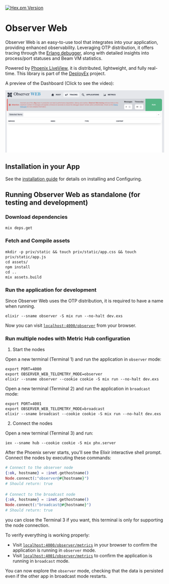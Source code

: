 [![Hex.pm Version](http://img.shields.io/hexpm/v/observer_web.svg?style=flat)](https://hex.pm/packages/observer_web)

# Observer Web

Observer Web is an easy-to-use tool that integrates into your application, providing 
enhanced observability. Leveraging OTP distribution, it offers tracing through the 
[Erlang debugger][edb], along with detailed insights into process/port statuses 
and Beam VM statistics.

Powered by [Phoenix LiveView][liv], it is distributed, lightweight, and fully real-time. This 
library is part of the [DeployEx][dye] project.

A preview of the Dashboard (Click to see the video):

[![Observer Dashboard](guides/static/dashboard.png)](https://www.youtube.com/watch?v=wnQoQJUIdGQ)

## Installation in your App

See the [installation guide](https://hexdocs.pm/observer_web/installation.html) for details on installing and Configuring.

## Running Observer Web as standalone (for testing and development)

### Download dependencies
```
mix deps.get
```

### Fetch and Compile assets
```
mkdir -p priv/static && touch priv/static/app.css && touch priv/static/app.js
cd assets/
npm install
cd ..
mix assets.build
```

### Run the application for development

Since Observer Web uses the OTP distribution, it is required to have a name when running.
```
elixir --sname observer -S mix run --no-halt dev.exs
```

Now you can visit [`localhost:4000/observer`](http://localhost:4000/observer) from your browser.


### Run multiple nodes with Metric Hub configuration

1. Start the nodes

Open a new terminal (Terminal 1) and run the application in `observer` mode:
```
export PORT=4000
export OBSERVER_WEB_TELEMETRY_MODE=observer
elixir --sname observer --cookie cookie -S mix run --no-halt dev.exs
```

Open a new terminal (Terminal 2) and run the application in `broadcast` mode:
```
export PORT=4001
export OBSERVER_WEB_TELEMETRY_MODE=broadcast
elixir --sname broadcast --cookie cookie -S mix run --no-halt dev.exs
```

2. Connect the nodes

Open a new terminal (Terminal 3) and run:
```
iex --sname hub --cookie cookie -S mix phx.server
```

After the Phoenix server starts, you'll see the Elixir interactive shell prompt. Connect 
the nodes by executing these commands:

```elixir
# Connect to the observer node
{:ok, hostname} = :inet.gethostname()
Node.connect(:"observer@#{hostname}")
# Should return: true

# Connect to the broadcast node
{:ok, hostname} = :inet.gethostname()
Node.connect(:"broadcast@#{hostname}")
# Should return: true
```

you can close the Terminal 3 if you want, this terminal is only for supporting the node connection.

To verify everything is working properly:

 * Visit [`localhost:4000/observer/metrics`](http://localhost:4000/observer/metrics) in your browser to confirm 
   the application is running in `observer` mode.
 * Visit [`localhost:4001/observer/metrics`](http://localhost:4001/observer/metrics) to confirm the application 
   is running in `broadcast` mode.

You can now explore the `observer` mode, checking that the data is persisted even if the other app in
broadcast mode restarts.


[dye]: https://github.com/thiagoesteves/deployex
[edb]: https://www.erlang.org/doc/apps/runtime_tools/dbg.html
[liv]: https://github.com/phoenixframework/phoenix_live_view
